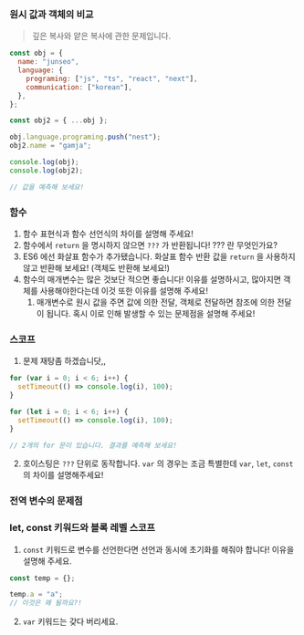 ### 원시 값과 객체의 비교

> 깊은 복사와 얕은 복사에 관한 문제입니다.

```js
const obj = {
  name: "junseo",
  language: {
    programing: ["js", "ts", "react", "next"],
    communication: ["korean"],
  },
};

const obj2 = { ...obj };

obj.language.programing.push("nest");
obj2.name = "gamja";

console.log(obj);
console.log(obj2);

// 값을 예측해 보세요!
```

### 함수

1. 함수 표현식과 함수 선언식의 차이를 설명해 주세요!
2. 함수에서 `return` 을 명시하지 않으면 `???` 가 반환됩니다! ??? 란 무엇인가요?
3. ES6 에선 화살표 함수가 추가됐습니다. 화살표 함수 반환 값을 `return` 을 사용하지 않고 반환해 보세요! (객체도 반환해 보세요!)
4. 함수의 매개변수는 많은 것보단 적으면 좋습니다! 이유를 설명하시고, 많아지면 객체를 사용해야한다는데 이것 또한 이유를 설명해 주세요!
   1. 매개변수로 원시 값을 주면 값에 의한 전달, 객체로 전달하면 참조에 의한 전달이 됩니다. 혹시 이로 인해 발생할 수 있는 문제점을 설명해 주세요!

### 스코프

1. 문제 재탕좀 하겠습니닷,,

```js
for (var i = 0; i < 6; i++) {
  setTimeout(() => console.log(i), 100);
}

for (let i = 0; i < 6; i++) {
  setTimeout(() => console.log(i), 100);
}

// 2개의 for 문이 있습니다. 결과를 예측해 보세요!
```

2. 호이스팅은 `???` 단위로 동작합니다. `var` 의 경우는 조금 특별한데 `var`, `let`, `const` 의 차이를 설명해주세요!

### 전역 변수의 문제점

### let, const 키워드와 블록 레벨 스코프

1. `const` 키워드로 변수를 선언한다면 선언과 동시에 초기화를 해줘야 합니다! 이유을 설명해 주세요.

```js
const temp = {};

temp.a = "a";
// 이것은 왜 될까요?!
```

2. `var` 키워드는 갖다 버리세요.
